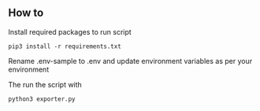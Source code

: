 ## How to 

Install required packages to run script

`pip3 install -r requirements.txt`

Rename .env-sample to .env and update environment variables as per your environment

The run the script with 

`python3 exporter.py`